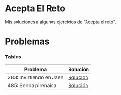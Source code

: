 # Acepta El Reto
Mis soluciones a algunos ejercicios de "Acepta el reto".

# Problemas
### Tables
                    
Problema  | Solución
------------- | -------------
283: Invirtiendo en Jaén  | [Solución ](https://github.com/perex/Acepta-El-Reto/blob/main/Reto283.java "Solución ")
485: Senda pirenaica | [Solución ](https://github.com/perex/Acepta-El-Reto/blob/main/Reto485.java "Solución ")



